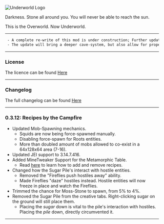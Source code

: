 ![Underworld Logo](http://i.imgur.com/z6wpnue.png)

Darkness. Stone all around you. You will never be able to reach the sun.

This is the Overworld. Now Underworld.

---
```diff
 - A complete re-write of this mod is under construction; Further updates will be for 1.12.2.
 - The update will bring a deeper cave-system, but also allow for proper worldgen above ground to add a semblance of cross-mod compatability.
 ```
---

### License

The licence can be found [Here](https://github.com/Matryoshika/Underworld/blob/master/LICENSE.md)

---

### Changelog

The full changelog can be found [Here](https://github.com/Matryoshika/Underworld/blob/master/CHANGELOG.md)

---

### 0.3.12: Recipes by the Campfire

- Updated Mob-Spawning mechanics.
   - Squids are now being force-spawned manually.
   - Disabling force-spawn for Roots entities.
   - More than doubled amount of mobs allowed to co-exist in a 64x128x64 area (7-16).
- Updated JEI support to 3.14.7.416.
- Added MineTweaker Support for the Metamorphic Table.
   - Read [here](https://github.com/Matryoshika/Underworld/wiki/MineTweaker-Support) to learn how to add and remove recipes.
- Changed how the Sugar Pile's interact with hostile entities.
   - Removed the "Fireflies push hostiles away" ability.
   - Made Fireflies "daze" hostiles instead. Hostile entities will now freeze in place and watch the Fireflies.
- Trimmed the chance for Moss-Stone to spawn, from 5% to 4%.
- Removed the Sugar Pile from the creative tabs. Right-clicking sugar on the ground will still place them.
   - Placing the *sugar* down is vital to the pile's interaction with hostiles. Placing the *pile* down, directly circumvented it.

---

